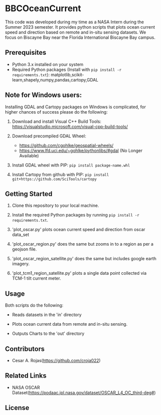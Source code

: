 # BBCOceanCurrent
This code was developed during my time as a NASA Intern during the Summer 2023 semester. It provides python scripts that plots ocean current speed and direction based on remote and in-situ sensing datasets. We focus on Biscayne Bay near the Florida International Biscayne Bay campus.

## Prerequisites

- Python 3.x installed on your system
- Required Python packages (Install with `pip install -r requirements.txt`): matplotlib,scikit-learn,shapely,numpy,pandas,cartopy,GDAL

## Note for Windows users:
Installing GDAL and Cartopy packages on Windows is complicated, for higher chances of success please do the following:

1. Download and install Visual C++ Build Tools: https://visualstudio.microsoft.com/visual-cpp-build-tools/
   
3. Download precompiled GDAL Wheel:
   - https://github.com/cgohlke/geospatial-wheels/
   - https://www.lfd.uci.edu/~gohlke/pythonlibs/#gdal (No Longer Available)
   
5. Install GDAL wheel with PIP: `pip install package-name.whl`
   
7. Install Cartopy from github with PIP: `pip install git+https://github.com/SciTools/cartopy`


## Getting Started

1. Clone this repository to your local machine.

2. Install the required Python packages by running `pip install -r requirements.txt`.

3. 'plot_oscar.py' plots ocean current speed and direction from oscar data_set

4. 'plot_oscar_region.py' does the same but zooms in to a region as per a geojson file.

5. 'plot_oscar_region_satellite.py' does the same but includes google earth imagery.

6. 'plot_tcm1_region_satellite.py' plots a single data point collected via TCM-1 tilt current meter.

## Usage

Both scripts do the following:

- Reads datasets in the 'in' directory

- Plots ocean current data from remote and in-situ sensing.

- Outputs Charts to the 'out' directory

## Contributors

- Cesar A. Rojas(https://github.com/croja022)

## Related Links
- NASA OSCAR Dataset(https://podaac.jpl.nasa.gov/dataset/OSCAR_L4_OC_third-deg#)

## License
